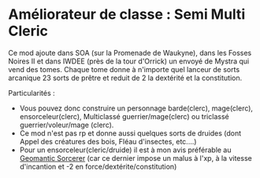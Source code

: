 # Améliorateur de classe : Semi Multi Cleric

Ce mod ajoute dans SOA (sur la Promenade de Waukyne), dans les Fosses Noires II et dans IWDEE (près de la tour d'Orrick) un envoyé de Mystra qui vend des tomes. Chaque tome donne à n'importe quel lanceur de sorts arcanique 23 sorts de prêtre et reduit de 2 la dextérité et la constitution.

Particularités : 
- Vous pouvez donc construire un personnage barde(clerc), mage(clerc), ensorceleur(clerc), Multiclassé guerrier/mage(clerc) ou triclassé guerrier/voleur/mage (clerc).
- Ce mod n'est pas rp et donne aussi quelques sorts de druides (dont Appel des créatures des bois, Fléau d'insectes, etc....)
- Pour un ensorceleur(cleric/druide) il est à mon avis préférable au <a href=[https://www.gibberlings3.net/mods/kits/geomantic>Geomantic Sorcerer</a> (car ce dernier impose un malus à l'xp, à la vitesse d'incantion et -2 en force/dextérite/constitution)
